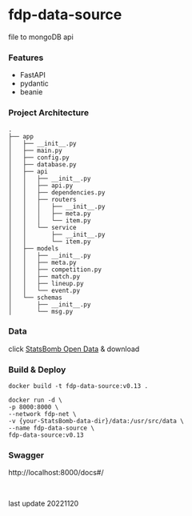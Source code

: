 
# fdp-data-source
file to mongoDB api

### Features
* FastAPI
* pydantic
* beanie


### Project Architecture
```
.
├── app                        
│   ├── __init__.py          
│   ├── main.py          
│   ├── config.py              
│   ├── database.py            
│   ├── api                    
│   │   ├── __init__.py       
│   │   ├── api.py             
│   │   ├── dependencies.py         
│   │   ├── routers          
│   │   │   ├── __init__.py
│   │   │   ├── meta.py         
│   │   │   └── item.py         
│   │   └── service
│   │       ├── __init__.py
│   │       └── item.py         
│   ├── models                  
│   │   ├── __init__.py
│   │   ├── meta.py
│   │   ├── competition.py
│   │   ├── match.py
│   │   ├── lineup.py
│   │   └── event.py
│   └── schemas                 
│       ├── __init__.py
│       └── msg.py
```

### Data
click [StatsBomb Open Data](https://github.com/statsbomb/open-data) & download

### Build & Deploy
```
docker build -t fdp-data-source:v0.13 .

docker run -d \ 
-p 8000:8000 \
--network fdp-net \
-v {your-StatsBomb-data-dir}/data:/usr/src/data \
--name fdp-data-source \
fdp-data-source:v0.13
```

### Swagger
http://localhost:8000/docs#/

<br>

last update 20221120